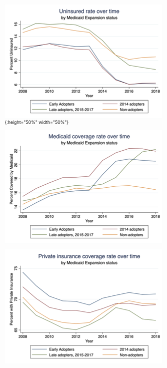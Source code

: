 ![uninsured](uninsured.png){:height="50%" width="50%"}

![medicaid](medicaid.png)

![private](private.png)
